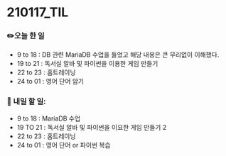 # 210117_TIL

### :pencil2:오늘 한 일

- 9 to 18 : DB 관련 MariaDB 수업을 들었고 해당 내용은 큰 무리없이 이해했다.
- 19 to 21 : 독서실 알바 및 파이썬을 이용한 게임 만들기 
- 22 to 23 : 홈트레이닝
- 24 to 01 : 영어 단어 암기



### :triangular_flag_on_post: 내일 할 일:

- 9 to 18 : MariaDB 수업
- 19 TO 21 : 독서실 알바 및 파이썬을 이요한 게임 만들기 2 
- 22 to 23 : 홈트레이닝
- 24  to 01 : 영어 단어 or 파이썬 복습